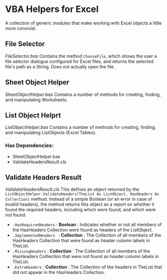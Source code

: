 # VBA Helpers for Excel
A collection of generic modules that make working with Excel objects a little more convivial.

## File Selector
_FileSelector.bas_
Contains the method `ChooseFile`, which shows the user a file selector dialogue configured for Excel files, and returns the selected file's path as a String. Does not actually open the file.

## Sheet Object Helper
_SheetObjectHelper.bas_
Contains a number of methods for creating, finding, and manipulating Worksheets.

## List Object Helprt
_ListObjectHelper.bas_
Contains a number of methods for creating, finding, and manipulating ListObjects (Excel Tables).
### Has Dependencies:
- SheetObjectHelper.bas
- ValidateHeadersResult.cls

## Validate Headers Result
_ValidateHeadersResult.cls_
This defines an object returned by the `ListObjectHelper.ValidateHeaders(TheList As ListObject, HasHeaders As Collection)` method. Instead of a simple Boolean (or an error in case of invalid headers), the method returns this object as a report on whether it found the required headers, including which were found, and which were not found.

- `.HasRequiredHeaders` : __Boolean__ : Indicates whether or not all members of the HasHeaders Collection were found as headers of the ListObject.
- `.ImplementedHeaders ` : __Collection__ : The Collection of all members of the HasHeaders Collection that were found as header column labels in TheList.
- `.MissingHeaders` : __Collection__ : The Collection of all members of the HasHeaders Colllection that were not found as header column labels in TheList.
- `.ExtraHeaders` : __Collection__ : The Collection of the headers in TheList that did not appear in the HasHeaders Collection.


